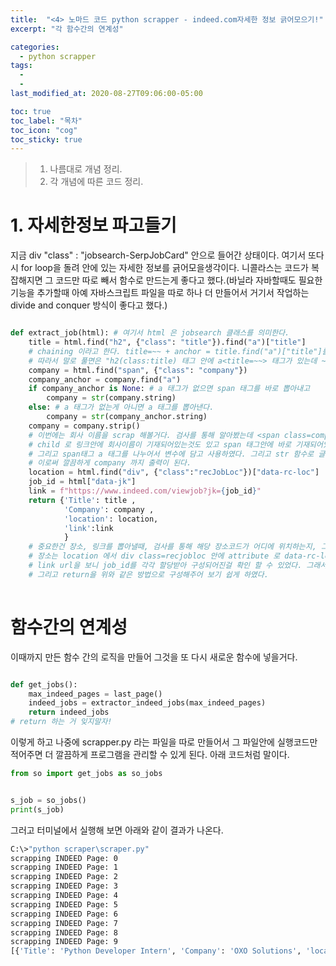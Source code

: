 ```yaml
---
title:  "<4> 노마드 코드 python scrapper - indeed.com자세한 정보 긁어모으기!"
excerpt: "각 함수간의 연계성"

categories:
  - python scrapper
tags:
  - 
  - 
last_modified_at: 2020-08-27T09:06:00-05:00

toc: true
toc_label: "목차"
toc_icon: "cog"
toc_sticky: true
---
```


> 1. 나름대로 개념 정리.  
> 2. 각 개념에 따른 코드 정리.  


# 1. 자세한정보 파고들기

지금 div "class" : "jobsearch-SerpJobCard" 안으로 들어간 상태이다. 여기서 또다시 for loop을 돌려 안에 있는 자세한 정보를 긁어모을생각이다. 니콜라스는 코드가 복잡해지면 그 코드만 따로 빼서 함수로 만드는게 좋다고 했다.(바닐라 자바할때도 필요한 기능을 추가할때 아예 자바스크립트 파일을 따로 하나 더 만들어서 거기서 작업하는 divide and conquer 방식이 좋다고 했다.)

```python

def extract_job(html): # 여기서 html 은 jobsearch 클래스를 의미한다.
    title = html.find("h2", {"class": "title"}).find("a")["title"] 
    # chaining 이라고 한다. title=~~ + anchor = title.find("a")["title"]를 한 문장으로 묶었다.
    # 따라서 말로 풀면은 "h2(class:title) 태그 안에 a<title=~~> 태그가 있는데 ~~를 뽑아내라"는 뜻이다.
    company = html.find("span", {"class": "company"})
    company_anchor = company.find("a")
    if company_anchor is None: # a 태그가 없으면 span 태그를 바로 뽑아내고 
        company = str(company.string)
    else: # a 태그가 없는게 아니면 a 태그를 뽑아낸다.
        company = str(company_anchor.string)
    company = company.strip()    
    # 이번에는 회사 이름을 scrap 해볼거다. 검사를 통해 알아봤는데 <span class=company> 라고 되어있고 
    # child 로 링크안에 회사이름이 기재되어있는것도 있고 span 태그안에 바로 기재되어있는 것도 있어서 if/else 문법을 써주었다.
    # 그리고 span태그 a 태그를 나누어서 변수에 담고 사용하였다. 그리고 str 함수로 글자변환한다음에 space 를 없애주려고 strip() 함수도 사용해주었다.
    # 이로써 깔끔하게 company 까지 출력이 된다.
    location = html.find("div", {"class":"recJobLoc"})["data-rc-loc"]
    job_id = html["data-jk"] 
    link = f"https://www.indeed.com/viewjob?jk={job_id}"    
    return {'Title': title , 
            'Company': company , 
            'location': location, 
            'link':link
            }
    # 중요한건 장소, 링크를 뽑아낼때, 검사를 통해 해당 장소코드가 어디에 위치하는지, 그리고 링크의 url 은 어떻게 생성되는지 알아내야한다.
    # 장소는 location 에서 div class=recjobloc 안에 attribute 로 data-rc-loc에 명시되어있었고 링크는 클릭해서 url을 보고 구성하였다.
    # link url을 보니 job_id를 각각 할당받아 구성되어진걸 확인 할 수 있었다. 그래서 job_id를 변수로 따로 담았다. 
    # 그리고 return을 위와 같은 방법으로 구성해주어 보기 쉽게 하였다.
    
```

# 함수간의 연계성

이때까지 만든 함수 간의 로직을 만들어 그것을 또 다시 새로운 함수에 넣을거다.

```python

def get_jobs():
    max_indeed_pages = last_page()
    indeed_jobs = extractor_indeed_jobs(max_indeed_pages)
    return indeed_jobs
# return 하는 거 잊지말자!

```

이렇게 하고 나중에 scrapper.py 라는 파일을 따로 만들어서 그 파일안에 실행코드만 적어주면 더 깔끔하게 프로그램을 관리할 수 있게 된다.
아래 코드처럼 말이다.

```python
from so import get_jobs as so_jobs


s_job = so_jobs()
print(s_job)
```

그러고 터미널에서 실행해 보면 아래와 같이 결과가 나온다.

```bash
C:\>"python scraper\scraper.py"
scrapping INDEED Page: 0
scrapping INDEED Page: 1
scrapping INDEED Page: 2
scrapping INDEED Page: 3
scrapping INDEED Page: 4
scrapping INDEED Page: 5
scrapping INDEED Page: 6
scrapping INDEED Page: 7
scrapping INDEED Page: 8
scrapping INDEED Page: 9
[{'Title': 'Python Developer Intern', 'Company': 'OXO Solutions', 'location': 'Ruby, SC', 'link': 'https://www.indeed.com/viewjob?jk=84a541c104b5b24c'}, {'Title': 'Python Developer | Richmond, VA (Remote until 2021)', 'Company': 'iknowvate technologies', 'location': 'Richmond, VA', 'link': 'https://www.indeed.com/viewjob?jk=5a9a0ac14d0aaba7'},

```

